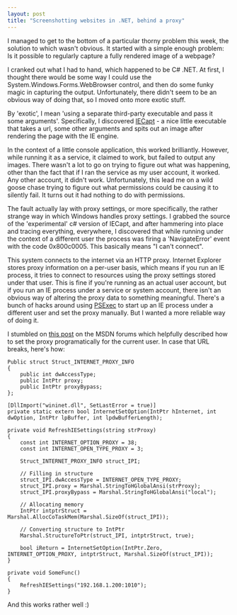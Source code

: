 ```yaml
---
layout: post
title: "Screenshotting websites in .NET, behind a proxy"
---
```

I managed to get to the bottom of a particular thorny problem this week, the solution to which wasn't obvious. It started with a simple enough problem: Is it possible to regularly capture a fully rendered image of a webpage?

I cranked out what I had to hand, which happened to be C# .NET. At first, I thought there would be some way I could use the System.Windows.Forms.WebBrowser control, and then do some funky magic in capturing the output. Unfortunately, there didn't seem to be an obvious way of doing that, so I moved onto more exotic stuff.

By 'exotic', I mean 'using a separate third-party executable and pass it some arguments'. Specifically, I discovered [IECapt](http://iecapt.sourceforge.net/) - a nice little executable that takes a url, some other arguments and spits out an image after rendering the page with the IE engine.

In the context of a little console application, this worked brilliantly. However, while running it as a service, it claimed to work, but failed to output any images. There wasn't a lot to go on trying to figure out what was happening, other than the fact that if I ran the service as my user account, it worked. Any other account, it didn't work. Unfortunately, this lead me on a wild goose chase trying to figure out what permissions could be causing it to silently fail. It turns out it had nothing to do with permissions.

The fault actually lay with proxy settings, or more specifically, the rather strange way in which Windows handles proxy settings. I grabbed the source of the 'experimental' c# version of IECapt, and after hammering into place and tracing everything, everywhere, I discovered that while running under the context of a different user the process was firing a 'NavigateError' event with the code 0x800c0005. This basically means "I can't connect".

This system connects to the internet via an HTTP proxy. Internet Explorer stores proxy information on a per-user basis, which means if you run an IE process, it tries to connect to resources using the proxy settings stored under that user. This is fine if you're running as an actual user account, but if you run an IE process under a service or system account, there isn't an obvious way of altering the proxy data to something meaningful. There's a bunch of hacks around using [PSExec](http://technet.microsoft.com/en-us/sysinternals/bb896649) to start up an IE process under a different user and set the proxy manually. But I wanted a more reliable way of doing it. 

I stumbled on [this post](http://social.msdn.microsoft.com/Forums/en-US/winforms/thread/f4dc3550-f213-41ff-a17d-95c917bed027/) on the MSDN forums which helpfully described how to set the proxy programatically for the current user. In case that URL breaks, here's how:

    Public struct Struct_INTERNET_PROXY_INFO 
    { 
        public int dwAccessType; 
        public IntPtr proxy; 
        public IntPtr proxyBypass; 
    }; 

    [DllImport("wininet.dll", SetLastError = true)] 
    private static extern bool InternetSetOption(IntPtr hInternet, int dwOption, IntPtr lpBuffer, int lpdwBufferLength);

    private void RefreshIESettings(string strProxy) 
    { 
        const int INTERNET_OPTION_PROXY = 38; 
        const int INTERNET_OPEN_TYPE_PROXY = 3; 

        Struct_INTERNET_PROXY_INFO struct_IPI; 

        // Filling in structure 
        struct_IPI.dwAccessType = INTERNET_OPEN_TYPE_PROXY; 
        struct_IPI.proxy = Marshal.StringToHGlobalAnsi(strProxy); 
        struct_IPI.proxyBypass = Marshal.StringToHGlobalAnsi("local"); 

        // Allocating memory 
        IntPtr intptrStruct = Marshal.AllocCoTaskMem(Marshal.SizeOf(struct_IPI)); 

        // Converting structure to IntPtr 
        Marshal.StructureToPtr(struct_IPI, intptrStruct, true); 

        bool iReturn = InternetSetOption(IntPtr.Zero, INTERNET_OPTION_PROXY, intptrStruct, Marshal.SizeOf(struct_IPI)); 
    } 

    private void SomeFunc() 
    { 
        RefreshIESettings("192.168.1.200:1010");     
    }

And this works rather well :)
